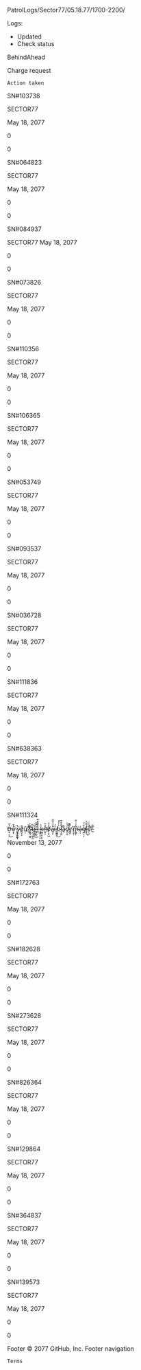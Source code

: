 PatrolLogs/Sector77/05.18.77/1700-2200/

Logs:

- 	Updated
- 	
	Check status

	
BehindAhead

 Charge request
 
	Action taken

SN#103738

	
SECTOR77

May 18, 2077

	
	
0

0

 
	
SN#064823
	
SECTOR77
 
May 18, 2077
	
	
0

0
	
	
SN#084937
	
SECTOR77 
May 18, 2077
	
	
0

0
	
	
SN#073826
	
SECTOR77
 
May 18, 2077
	
	
0

0
	
	
SN#110356
	
SECTOR77
 
May 18, 2077
	

 
0

0
	
	
SN#106365
	
SECTOR77
 
May 18, 2077
	

 
0

0
	
	
SN#053749
	
SECTOR77
 
May 18, 2077
	

 
0


0

 

 
SN#093537
	
SECTOR77

 
May 18, 2077
	

 
0


0
	
	
SN#036728

 
SECTOR77
 
May 18, 2077

 
	
0

0
	


 
SN#111836

	
SECTOR77

 
May 18, 2077

	
	
0

0
	
	
SN#638363

	
SECTOR77

 
May 18, 2077

	
	
0

0

	
	
SN#111324

	
D̶̤͓̠̗̓̅͘͜o̵̧͓̓͒̕ ̷̢̣̩͕̫͎̀̚ỳ̷̰̱̫̱̮͙ǒ̸̪͉̖̠̄u̸̠̹͂ ̸̛̯̊̌s̵̛͓̳͉͖̬͊̏̀t̴̡̠̹͖̙̲͂̏i̴̟̦̻̗̅͜͝ľ̶̲͈̪͉̈́̉l̷̪̓̊͋͊̚ ̵͓̱̞͕͕̙̀k̶͚̻͙̹͔̔ͅn̶̛̼̞͎̂͛̃ô̸̦͕͙̺̓̊͘w̶̲̦̙͒̒̾̋̋ ̸̭̱̳̭̉́͘͜b̷̤͐̍̓̽l̷̛̖͓͖͂̐̊̅̕a̵͍̽̑c̸̹̞̰̈́̍̇k̸̪̲̹͊̄̄͘̚ ̷̢͔̹͗͘m̶̢̳͎͆̓͗͑̎͘a̶̹̩̍ģ̸̘͉͎̌̈́ĭ̶̱͓́̑̃͛͜ͅc̸͕͂́͐͗̚?̵̲̊̃͘ 


November 13, 2077

 
	
0

0
	
	
SN#172763

	
SECTOR77

 
May 18, 2077
	
	
0

0
	
	
SN#182628

	
SECTOR77

 
May 18, 2077

	
	
0

0
	
	
SN#273628

 
SECTOR77

 
May 18, 2077

 
	
0

0
	
	
SN#826364

	
SECTOR77


 
May 18, 2077

	
	
0

0
	
	
SN#129864

	
SECTOR77

 
May 18, 2077

	
	
0

0

 
	
SN#364837

	
SECTOR77


 
May 18, 2077

	
	
0

0
	
	
SN#139573

	
SECTOR77

 
May 18, 2077

	
	
0

0

	
	
Footer
© 2077 GitHub, Inc.
Footer navigation

    Terms 

